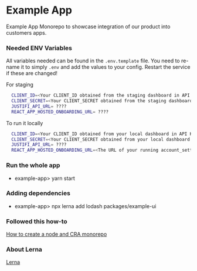 # Example App

Example App Monorepo to showcase integration of our product into customers apps.

### Needed ENV Variables

All variables needed can be found in the `.env.template` file. You need to re-name it to simply `.env` and add the values to your config. Restart the service if these are changed!

For staging
```.sh
  CLIENT_ID=<Your CLIENT_ID obtained from the staging dashboard in API KEYS section>
  CLIENT_SECRET=<Your CLIENT_SECRET obtained from the staging dashboard in API KEYS section>
  JUSTIFI_API_URL= ????
  REACT_APP_HOSTED_ONBOARDING_URL= ????
```

To run it locally

```.sh
  CLIENT_ID=<Your CLIENT_ID obtained from your local dashboard in API KEYS section>
  CLIENT_SECRET=<Your CLIENT_SECRET obtained from your local dashboard in API KEYS section>
  JUSTIFI_API_URL= ????
  REACT_APP_HOSTED_ONBOARDING_URL=<The URL of your running account_settings service, default is http://localhost:3004>
```
### Run the whole app

- example-app> yarn start

### Adding dependencies

- example-app> npx lerna add lodash packages/example-ui


### Followed this how-to

[How to create a node and CRA monorepo](https://dev.to/alexeagleson/how-to-create-a-node-and-react-monorepo-with-git-submodules-2g83)
### About Lerna

[Lerna](https://lerna.js.org/docs/getting-started)
